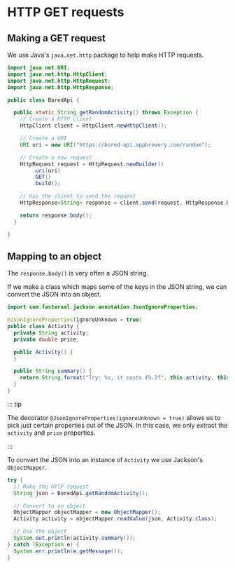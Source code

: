 # HTTP GET requests

<Vimeo id="1008127525" />

## Making a GET request

We use Java's `java.net.http` package to help make HTTP requests.

```java
import java.net.URI;
import java.net.http.HttpClient;
import java.net.http.HttpRequest;
import java.net.http.HttpResponse;

public class BoredApi {

  public static String getRandomActivity() throws Exception {
    // Create a HTTP client
    HttpClient client = HttpClient.newHttpClient();

    // Create a URI
    URI uri = new URI("https://bored-api.appbrewery.com/random");

    // Create a new request
    HttpRequest request = HttpRequest.newBuilder()
        .uri(uri)
        .GET()
        .build();

    // Use the client to send the request
    HttpResponse<String> response = client.send(request, HttpResponse.BodyHandlers.ofString());

    return response.body();
  }

}
```

## Mapping to an object

The `response.body()` is very often a JSON string.

If we make a class which maps some of the keys in the JSON string, we can
convert the JSON into an object.

```java
import com.fasterxml.jackson.annotation.JsonIgnoreProperties;

@JsonIgnoreProperties(ignoreUnknown = true)
public class Activity {
  private String activity;
  private double price;

  public Activity() {
  }

  public String summary() {
    return String.format("Try: %s, it costs £%.2f", this.activity, this.price * 100);
  }
}
```

::: tip

The decorator `@JsonIgnoreProperties(ignoreUnknown = true)` allows us to pick
just certain properties out of the JSON. In this case, we only extract the
`activity` and `price` properties.

:::

To convert the JSON into an instance of `Activity` we use Jackson's
`ObjectMapper`.

```java
try {
  // Make the HTTP request
  String json = BoredApi.getRandomActivity();

  // Convert to an object
  ObjectMapper objectMapper = new ObjectMapper();
  Activity activity = objectMapper.readValue(json, Activity.class);

  // Use the object
  System.out.println(activity.summary());
} catch (Exception e) {
  System.err.println(e.getMessage());
}
```
